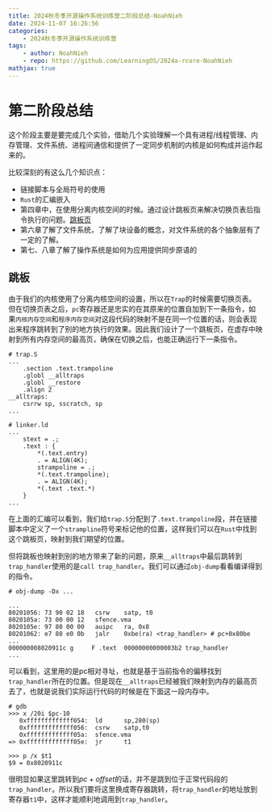 ```yaml
---
title: 2024秋冬季开源操作系统训练营二阶段总结-NoahNieh
date: 2024-11-07 16:26:56
categories:
    - 2024秋冬季开源操作系统训练营
tags:
    - author: NoahNieh
    - repo: https://github.com/LearningOS/2024a-rcore-NoahNieh
mathjax: true
---
```


# 第二阶段总结

这个阶段主要是要完成几个实验，借助几个实验理解一个具有进程/线程管理、内存管理、文件系统、进程间通信和提供了一定同步机制的内核是如何构成并运作起来的。

比较深刻的有这么几个知识点：

- 链接脚本与全局符号的使用
- `Rust`的汇编嵌入
- 第四章中，在使用分离内核空间的时候。通过设计跳板页来解决切换页表后指令执行的问题。[跳板页](#跳板)
- 第六章了解了文件系统，了解了块设备的概念，对文件系统的各个抽象层有了一定的了解。
- 第七、八章了解了操作系统是如何为应用提供同步原语的


## 跳板

由于我们的内核使用了分离内核空间的设置，所以在`Trap`的时候需要切换页表。但在切换页表之后，`pc`寄存器还是忠实的在其原来的位置自加到下一条指令，如果`内核内存空间`和`程序内存空间`对这段代码的映射不是在同一个位置的话，则会表现出来程序跳转到了别的地方执行的效果。因此我们设计了一个跳板页，在虚存中映射到所有内存空间的最高页，确保在切换之后，也能正确运行下一条指令。

```
# trap.S
...
    .section .text.trampoline
    .globl __alltraps
    .globl __restore
    .align 2
__alltraps:
    csrrw sp, sscratch, sp
...

# linker.ld
...
    stext = .;
    .text : {
        *(.text.entry)
        . = ALIGN(4K);
        strampoline = .;
        *(.text.trampoline);
        . = ALIGN(4K);
        *(.text .text.*)
    }
...

```

在上面的汇编可以看到，我们给`trap.S`分配到了`.text.trampoline`段，并在链接脚本中定义了一个`strampline`符号来标记他的位置，这样我们可以在`Rust`中找到这个跳板页，映射到我们期望的位置。

但将跳板也映射到别的地方带来了新的问题，原来`__alltraps`中最后跳转到`trap_handler`使用的是`call trap_handler`。我们可以通过`obj-dump`看看编译得到的指令。

```
# obj-dump -Dx ...

...
80201056: 73 90 02 18   csrw    satp, t0
8020105a: 73 00 00 12   sfence.vma
8020105e: 97 80 00 00   auipc   ra, 0x8
80201062: e7 80 e0 0b   jalr    0xbe(ra) <trap_handler> # pc+0x80be
...
000000008020911c g     F .text  00000000000003b2 trap_handler
...

```

可以看到，这里用的是pc相对寻址，也就是基于当前指令的偏移找到`trap_handler`所在的位置。但是现在`__alltraps`已经被我们映射到内存的最高页去了，也就是说我们实际运行代码的时候是在下面这一段内存中。

```
# gdb
>>> x /20i $pc-10
   0xfffffffffffff054:  ld      sp,280(sp)
   0xfffffffffffff056:  csrw    satp,t0
   0xfffffffffffff05a:  sfence.vma
=> 0xfffffffffffff05e:  jr      t1 

>>> p /x $t1
$9 = 0x8020911c
```

很明显如果这里跳转到$pc+offset$的话，并不是跳到位于正常代码段的`trap_handler`。所以我们要将这里换成寄存器跳转，将`trap_handler`的地址放到寄存器`t1`中，这样才能顺利地调用到`trap_handler`。


